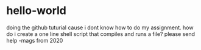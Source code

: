 # hello-world

doing the github tuturial cause i dont know how
to do my assignment. how do i create a one line shell script that 
compiles and runs a file? please send help
-mags from 2020
